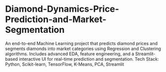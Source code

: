 # Diamond-Dynamics-Price-Prediction-and-Market-Segmentation
An end-to-end Machine Learning project that predicts diamond prices and segments diamonds into market categories using Regression and Clustering algorithms. Includes advanced EDA, feature engineering, and a Streamlit-based interactive UI for real-time prediction and segmentation. Tech Stack: Python, Scikit-learn, TensorFlow, K-Means, PCA, Streamlit
